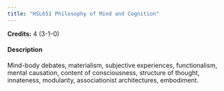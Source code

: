 ```yaml
---
title: "HSL651 Philosophy of Mind and Cognition"
---
```

**Credits:** 4 (3-1-0)

#### Description
Mind-body debates, materialism, subjective experiences, functionalism, mental causation, content of consciousness, structure of thought, innateness, modularity, associationist architectures, embodiment.